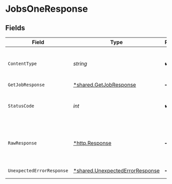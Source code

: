 # JobsOneResponse


## Fields

| Field                                                                             | Type                                                                              | Required                                                                          | Description                                                                       |
| --------------------------------------------------------------------------------- | --------------------------------------------------------------------------------- | --------------------------------------------------------------------------------- | --------------------------------------------------------------------------------- |
| `ContentType`                                                                     | *string*                                                                          | :heavy_check_mark:                                                                | HTTP response content type for this operation                                     |
| `GetJobResponse`                                                                  | [*shared.GetJobResponse](../../models/shared/getjobresponse.md)                   | :heavy_minus_sign:                                                                | Jobs                                                                              |
| `StatusCode`                                                                      | *int*                                                                             | :heavy_check_mark:                                                                | HTTP response status code for this operation                                      |
| `RawResponse`                                                                     | [*http.Response](https://pkg.go.dev/net/http#Response)                            | :heavy_minus_sign:                                                                | Raw HTTP response; suitable for custom response parsing                           |
| `UnexpectedErrorResponse`                                                         | [*shared.UnexpectedErrorResponse](../../models/shared/unexpectederrorresponse.md) | :heavy_minus_sign:                                                                | Unexpected error                                                                  |